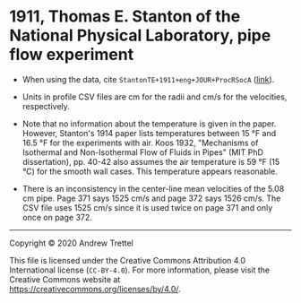 # 1911, Thomas E. Stanton of the National Physical Laboratory, pipe flow experiment

- When using the data, cite `StantonTE+1911+eng+JOUR+ProcRSocA`
  ([link](https://doi.org/10.1098/rspa.1911.0050)).

- Units in profile CSV files are cm for the radii and cm/s for the velocities,
  respectively.

- Note that no information about the temperature is given in the paper.
  However, Stanton's 1914 paper lists temperatures between 15 °F and 16.5 °F
  for the experiments with air.  Koos 1932, "Mechanisms of Isothermal and
  Non-Isothermal Flow of Fluids in Pipes" (MIT PhD dissertation), pp. 40-42
  also assumes the air temperature is 59 °F (15 °C) for the smooth wall cases.
  This temperature appears reasonable.

- There is an inconsistency in the center-line mean velocities of the 5.08 cm
  pipe.  Page 371 says 1525 cm/s and page 372 says 1526 cm/s.  The CSV file
  uses 1525 cm/s since it is used twice on page 371 and only once on page 372.

-------------------------------------------------------------------------------

Copyright © 2020 Andrew Trettel

This file is licensed under the Creative Commons Attribution 4.0 International
license (`CC-BY-4.0`).  For more information, please visit the Creative Commons
website at <https://creativecommons.org/licenses/by/4.0/>.
